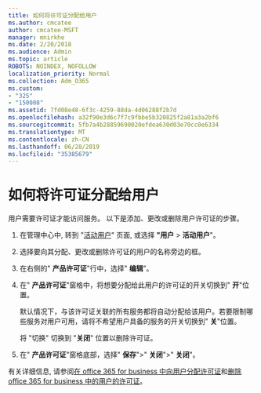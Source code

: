 ```yaml
---
title: 如何将许可证分配给用户
ms.author: cmcatee
author: cmcatee-MSFT
manager: mnirkhe
ms.date: 2/20/2018
ms.audience: Admin
ms.topic: article
ROBOTS: NOINDEX, NOFOLLOW
localization_priority: Normal
ms.collection: Adm_O365
ms.custom:
- "325"
- "150008"
ms.assetid: 7fd08e48-6f3c-4259-88da-4d06288f2b7d
ms.openlocfilehash: a32f90e3d6c7f7c9fbbe5b320825f2a81a3a2bf6
ms.sourcegitcommit: 5fb7a4b28859690020efdea630d03e70cc0e6334
ms.translationtype: MT
ms.contentlocale: zh-CN
ms.lasthandoff: 06/28/2019
ms.locfileid: "35385679"
---
```

# <a name="how-to-assign-a-license-to-a-user"></a>如何将许可证分配给用户

用户需要许可证才能访问服务。 以下是添加、更改或删除用户许可证的步骤。
  
1. 在管理中心中, 转到 "[活动用户](https://go.microsoft.com/fwlink/p/?linkid=834822)" 页面, 或选择 **"用户** \> **活动用户**"。

2. 选择要向其分配、更改或删除许可证的用户的名称旁边的框。

3. 在右侧的" **产品许可证**"行中，选择" **编辑**"。

4. 在" **产品许可证**"窗格中，将想要分配给此用户的许可证的开关切换到" **开**"位置。

    默认情况下，与该许可证关联的所有服务都将自动分配给该用户。若要限制哪些服务对用户可用，请将不希望用户具备的服务的开关切换到" **关**"位置。

    将 "切换" 切换到 "**关闭**" 位置以删除许可证。

5. 在" **产品许可证**"窗格底部，选择" **保存**"\>" **关闭**"\>" **关闭**"。

有关详细信息, 请参阅[在 office 365 for business 中向用户分配许可证](https://support.office.com/article/997596b5-4173-4627-b915-36abac6786dc)和[删除 office 365 for business 中的用户的许可证](https://support.office.com/article/9b497c85-d0a4-4735-80fa-d3565bc05bd1)。
  